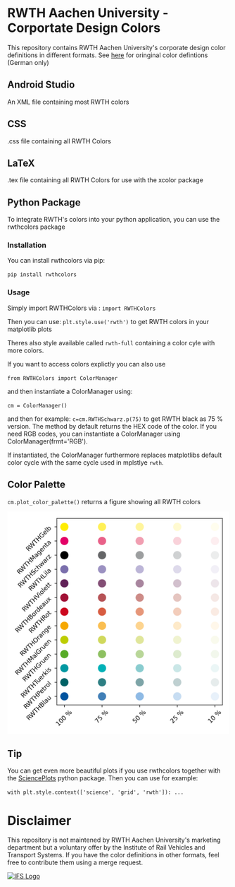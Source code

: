 # RWTH Aachen University - Corportate Design Colors

This repository contains RWTH Aachen University's corporate design color definitions in different formats.
See [here](https://www9.rwth-aachen.de/global/show_document.asp?id=aaaaaaaaaadpbhq) for oringinal color defintions (German only)

## Android Studio
An XML file containing most RWTH colors

## CSS
.css file containing all RWTH Colors

## LaTeX
.tex file containing all RWTH Colors for use with the xcolor package

## Python Package
To integrate RWTH's colors into your python application, you can use the rwthcolors package

### Installation

You can install rwthcolors via pip:

`pip install rwthcolors`

### Usage

Simply import RWTHColors via :
`import RWTHColors`

Then you can use:
`plt.style.use('rwth')` to get RWTH colors in your matplotlib plots

Theres also style available called `rwth-full` containing a color cyle with more colors.

If you want to access colors explictly you can also use

`from RWTHColors import ColorManager`

and then instantiate a ColorManager using:

`cm = ColorManager()`

and then for example: `c=cm.RWTHSchwarz.p(75)` to get RWTH black as 75 % version.
The method by default returns the HEX code of the color. If you need RGB codes, you can instantiate
a ColorManager using  ColorManager(frmt='RGB').

If instantiated, the ColorManager furthermore replaces matplotlibs default color cycle with the same cycle used in mplstlye `rwth`.

## Color Palette
`cm.plot_color_palette()` returns a figure showing all RWTH colors

![Color Palette](Python/rwth-colors/tests/output/palette.png)


## Tip
You can get even more beautiful plots if you use rwthcolors together with the [SciencePlots](https://github.com/garrettj403/SciencePlots) python package.
Then you can use for example:

`with plt.style.context(['science', 'grid', 'rwth']):
	...
`

<!-- CONTACT -->
# Disclaimer

This repository is not maintened by RWTH Aachen University's marketing department but a voluntary offer by the Institute of Rail Vehicles and Transport Systems.
If you have the color definitions in other formats, feel free to contribute them using a merge request.

<div>  
<a href="">
    <img src="http://www.ifs.rwth-aachen.de/fileadmin/images/rwth_ifs_de_rgb.png" alt="IFS Logo" width="400">
  </a>
</div>